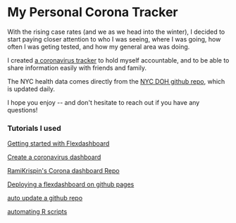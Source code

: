 # My Personal Corona Tracker

With the rising case rates (and we as we head into the winter), I decided to start paying closer attention to who I was seeing, where I was going, how often I was geting tested,
and how my general area was doing. 


I created [a coronavirus tracker](https://svannie678.github.io/my_personal_corona_tracker/#my-stats) to hold myself accountable, and to be able to share information
easily with friends and family. 

The NYC health data comes directly from the [NYC DOH github repo](https://github.com/nychealth/coronavirus-data), which is updated daily. 

I hope you enjoy -- and don't hesitate to reach out if you have any questions!

### Tutorials I used 

[Getting started with Flexdashboard](https://rmarkdown.rstudio.com/flexdashboard/)

[Create a coronavirus dashboard](https://www.statsandr.com/blog/how-to-create-a-simple-coronavirus-dashboard-specific-to-your-country-in-r/)

[RamiKrispin's Corona dashboard Repo](https://github.com/RamiKrispin/coronavirus_dashboard)

[Deploying a flexdashboard on github pages](https://www.r-bloggers.com/2020/09/deploying-flexdashboard-on-github-pages/)

[auto update a github repo](https://stackoverflow.com/questions/55586554/is-there-a-way-to-auto-update-my-github-repo)

[automating R scripts](https://www.richpauloo.com/post/crontabs/)
